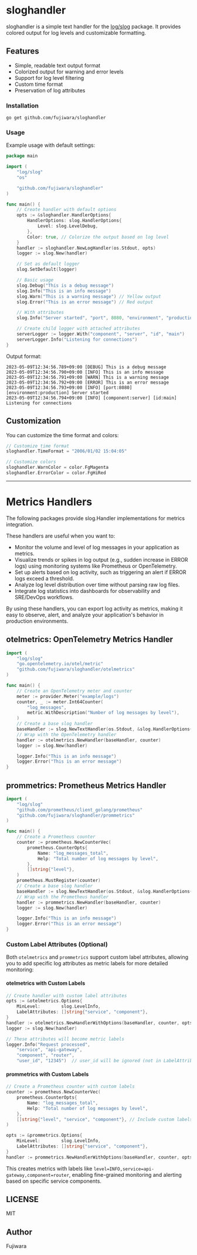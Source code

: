 # sloghandler

sloghandler is a simple text handler for the [log/slog](https://pkg.go.dev/log/slog) package.
It provides colored output for log levels and customizable formatting.

## Features

- Simple, readable text output format
- Colorized output for warning and error levels
- Support for log level filtering
- Custom time format
- Preservation of log attributes

### Installation

```
go get github.com/fujiwara/sloghandler
```

### Usage

Example usage with default settings:

```go
package main

import (
	"log/slog"
	"os"

	"github.com/fujiwara/sloghandler"
)

func main() {
	// Create handler with default options
	opts := &sloghandler.HandlerOptions{
		HandlerOptions: slog.HandlerOptions{
			Level: slog.LevelDebug,
		},
		Color: true, // Colorize the output based on log level
	}
	handler := sloghandler.NewLogHandler(os.Stdout, opts)
	logger := slog.New(handler)

	// Set as default logger
	slog.SetDefault(logger)

	// Basic usage
	slog.Debug("This is a debug message")
	slog.Info("This is an info message")
	slog.Warn("This is a warning message") // Yellow output
	slog.Error("This is an error message") // Red output

	// With attributes
	slog.Info("Server started", "port", 8080, "environment", "production")

	// Create child logger with attached attributes
	serverLogger := logger.With("component", "server", "id", "main")
	serverLogger.Info("Listening for connections")
}
```

Output format:

```
2023-05-09T12:34:56.789+09:00 [DEBUG] This is a debug message
2023-05-09T12:34:56.790+09:00 [INFO] This is an info message
2023-05-09T12:34:56.791+09:00 [WARN] This is a warning message
2023-05-09T12:34:56.792+09:00 [ERROR] This is an error message
2023-05-09T12:34:56.793+09:00 [INFO] [port:8080] [environment:production] Server started
2023-05-09T12:34:56.794+09:00 [INFO] [component:server] [id:main] Listening for connections
```

## Customization

You can customize the time format and colors:

```go
// Customize time format
sloghandler.TimeFormat = "2006/01/02 15:04:05"

// Customize colors
sloghandler.WarnColor = color.FgMagenta
sloghandler.ErrorColor = color.FgHiRed
```

---

# Metrics Handlers

The following packages provide slog.Handler implementations for metrics integration.

These handlers are useful when you want to:

- Monitor the volume and level of log messages in your application as metrics.
- Visualize trends or spikes in log output (e.g., sudden increase in ERROR logs) using monitoring systems like Prometheus or OpenTelemetry.
- Set up alerts based on log activity, such as triggering an alert if ERROR logs exceed a threshold.
- Analyze log level distribution over time without parsing raw log files.
- Integrate log statistics into dashboards for observability and SRE/DevOps workflows.

By using these handlers, you can export log activity as metrics, making it easy to observe, alert, and analyze your application's behavior in production environments.

## otelmetrics: OpenTelemetry Metrics Handler

```go
import (
	"log/slog"
	"go.opentelemetry.io/otel/metric"
	"github.com/fujiwara/sloghandler/otelmetrics"
)

func main() {
	// Create an OpenTelemetry meter and counter
	meter := provider.Meter("example/logs")
	counter, _ := meter.Int64Counter(
		"log_messages",
		metric.WithDescription("Number of log messages by level"),
	)
	// Create a base slog handler
	baseHandler := slog.NewTextHandler(os.Stdout, &slog.HandlerOptions{Level: slog.LevelDebug})
	// Wrap with the OpenTelemetry handler
	handler := otelmetrics.NewHandler(baseHandler, counter)
	logger := slog.New(handler)

	logger.Info("This is an info message")
	logger.Error("This is an error message")
}
```

## prommetrics: Prometheus Metrics Handler

```go
import (
	"log/slog"
	"github.com/prometheus/client_golang/prometheus"
	"github.com/fujiwara/sloghandler/prommetrics"
)

func main() {
	// Create a Prometheus counter
	counter := prometheus.NewCounterVec(
		prometheus.CounterOpts{
			Name: "log_messages_total",
			Help: "Total number of log messages by level",
		},
		[]string{"level"},
	)
	prometheus.MustRegister(counter)
	// Create a base slog handler
	baseHandler := slog.NewTextHandler(os.Stdout, &slog.HandlerOptions{Level: slog.LevelDebug})
	// Wrap with the Prometheus handler
	handler := prommetrics.NewHandler(baseHandler, counter)
	logger := slog.New(handler)

	logger.Info("This is an info message")
	logger.Error("This is an error message")
}
```

### Custom Label Attributes (Optional)

Both `otelmetrics` and `prommetrics` support custom label attributes, allowing you to add specific log attributes as metric labels for more detailed monitoring:

#### otelmetrics with Custom Labels

```go
// Create handler with custom label attributes
opts := &otelmetrics.Options{
    MinLevel:        slog.LevelInfo,
    LabelAttributes: []string{"service", "component"},
}
handler := otelmetrics.NewHandlerWithOptions(baseHandler, counter, opts)
logger := slog.New(handler)

// These attributes will become metric labels
logger.Info("Request processed", 
    "service", "api-gateway", 
    "component", "router",
    "user_id", "12345")  // user_id will be ignored (not in LabelAttributes)
```

#### prommetrics with Custom Labels

```go
// Create a Prometheus counter with custom labels
counter := prometheus.NewCounterVec(
    prometheus.CounterOpts{
        Name: "log_messages_total",
        Help: "Total number of log messages by level",
    },
    []string{"level", "service", "component"}, // Include custom labels
)

opts := &prommetrics.Options{
    MinLevel:        slog.LevelInfo,
    LabelAttributes: []string{"service", "component"},
}
handler := prommetrics.NewHandlerWithOptions(baseHandler, counter, opts)
```

This creates metrics with labels like `level=INFO,service=api-gateway,component=router`, enabling fine-grained monitoring and alerting based on specific service components.

## LICENSE

MIT

## Author

Fujiwara
